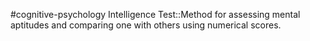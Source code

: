 #cognitive-psychology 
Intelligence Test::Method for assessing mental aptitudes and comparing one with others using numerical scores.
<!--SR:!2024-04-09,3,250-->